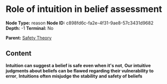 # Role of intuition in belief assessment

**Node Type:** reason
**Node ID:** c898fd6c-fa2e-4f31-9ae8-57c3431d9682
**Depth:** -1
**Terminal:** No

**Parent:** [Safety Theory](safety-theory.md)

## Content

**Intuition can suggest a belief is safe even when it's not**, **Our intuitive judgments about beliefs can be flawed regarding their vulnerability to error**, **Intuitions often misjudge the stability and safety of beliefs**
